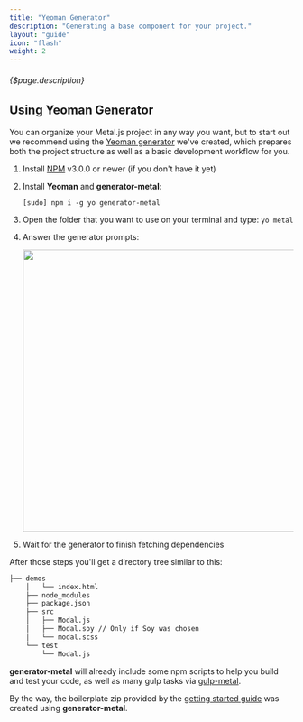 ```yaml
---
title: "Yeoman Generator"
description: "Generating a base component for your project."
layout: "guide"
icon: "flash"
weight: 2
---
```


###### {$page.description}

<article id="6">

## Using Yeoman Generator

You can organize your Metal.js project in any way you want, but to start out we recommend using the [Yeoman generator](http://npmjs.com/package/generator-metal) we've created, which prepares both the project structure as well as a basic development workflow for you.

<ol>
  <li>
    <p>
      Install <a href="https://nodejs.org">NPM</a> v3.0.0 or newer (if you
      don't have it yet)
    </p>
  </li>
  <li>
    <p>Install <strong>Yeoman</strong> and <strong>generator-metal</strong>:</p>
    <p><code>[sudo] npm i -g yo generator-metal</code></p>
  </li>
  <li>
    <p>
      Open the folder that you want to use on your terminal and type: <code>yo metal</code>
    </p>
  </li>
  <li>
    <p>Answer the generator prompts:</p>
    <img src="http://metaljs.com/images/docs/prompts.png" width="500"><br>
  </li>
  <li><p>Wait for the generator to finish fetching dependencies</p></li>
</ol>

After those steps you'll get a directory tree similar to this:

```bash
├── demos
    │   └── index.html
    ├── node_modules
    ├── package.json
    ├── src
    │   ├── Modal.js
    │   ├── Modal.soy // Only if Soy was chosen
    │   └── modal.scss
    └── test
        └── Modal.js
```

<strong>generator-metal</strong> will already include some npm scripts
to help you build and test your code, as well as many gulp tasks
via <a href="/docs/building.html#gulp-metal">gulp-metal</a>.


By the way, the boilerplate zip provided by
the <a href="/docs/#boilerplate">getting started guide</a> was created
using <strong>generator-metal</strong>.

</article>

